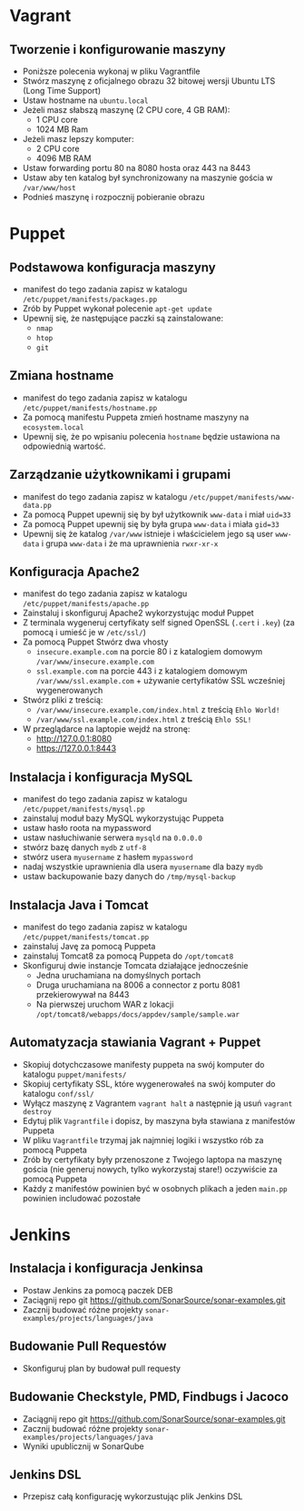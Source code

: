 # Vagrant

## Tworzenie i konfigurowanie maszyny
- Poniższe polecenia wykonaj w pliku Vagrantfile
- Stwórz maszynę z oficjalnego obrazu 32 bitowej wersji Ubuntu LTS (Long Time Support)
- Ustaw hostname na `ubuntu.local`
- Jeżeli masz słabszą maszynę (2 CPU core, 4 GB RAM):
	- 1 CPU core
	- 1024 MB Ram
- Jeżeli masz lepszy komputer:
	- 2 CPU core
	- 4096 MB RAM
- Ustaw forwarding portu 80 na 8080 hosta oraz 443 na 8443
- Ustaw aby ten katalog był synchronizowany na maszynie gościa w `/var/www/host`
- Podnieś maszynę i rozpocznij pobieranie obrazu

# Puppet

## Podstawowa konfiguracja maszyny
- manifest do tego zadania zapisz w katalogu `/etc/puppet/manifests/packages.pp`
- Zrób by Puppet wykonał polecenie `apt-get update`
- Upewnij się, że następujące paczki są zainstalowane:
    - `nmap`
    - `htop`
    - `git`

## Zmiana hostname
- manifest do tego zadania zapisz w katalogu `/etc/puppet/manifests/hostname.pp`
- Za pomocą manifestu Puppeta zmień hostname maszyny na `ecosystem.local`
- Upewnij się, że po wpisaniu polecenia `hostname` będzie ustawiona na odpowiednią wartość.

## Zarządzanie użytkownikami i grupami
- manifest do tego zadania zapisz w katalogu `/etc/puppet/manifests/www-data.pp`
- Za pomocą Puppet upewnij się by był użytkownik `www-data` i miał `uid=33`
- Za pomocą Puppet upewnij się by była grupa `www-data` i miała `gid=33`
- Upewnij się że katalog `/var/www` istnieje i właścicielem jego są user `www-data` i grupa `www-data` i że ma uprawnienia `rwxr-xr-x`

## Konfiguracja Apache2
- manifest do tego zadania zapisz w katalogu `/etc/puppet/manifests/apache.pp`
- Zainstaluj i skonfiguruj Apache2 wykorzystując moduł Puppet
- Z terminala wygeneruj certyfikaty self signed OpenSSL (`.cert` i `.key`) (za pomocą i umieść je w `/etc/ssl/`)
- Za pomocą Puppet Stwórz dwa vhosty
    - `insecure.example.com` na porcie 80 i z katalogiem domowym `/var/www/insecure.example.com`
    - `ssl.example.com` na porcie 443 i z katalogiem domowym `/var/www/ssl.example.com` + używanie certyfikatów SSL wcześniej wygenerowanych
- Stwórz pliki z treścią:
    - `/var/www/insecure.example.com/index.html` z treścią `Ehlo World!`
    - `/var/www/ssl.example.com/index.html` z treścią `Ehlo SSL!`
- W przeglądarce na laptopie wejdź na stronę:
    - http://127.0.0.1:8080
    - https://127.0.0.1:8443

## Instalacja i konfiguracja MySQL
- manifest do tego zadania zapisz w katalogu `/etc/puppet/manifests/mysql.pp`
- zainstaluj moduł bazy MySQL wykorzystując Puppeta
- ustaw hasło roota na mypassword
- ustaw nasłuchiwanie serwera `mysqld` na `0.0.0.0`
- stwórz bazę danych `mydb` z `utf-8`
- stwórz usera `myusername` z hasłem `mypassword`
- nadaj wszystkie uprawnienia dla usera `myusername` dla bazy `mydb`
- ustaw backupowanie bazy danych do `/tmp/mysql-backup`

## Instalacja Java i Tomcat
- manifest do tego zadania zapisz w katalogu `/etc/puppet/manifests/tomcat.pp`
- zainstaluj Javę za pomocą Puppeta
- zainstaluj Tomcat8 za pomocą Puppeta do `/opt/tomcat8`
- Skonfiguruj dwie instancje Tomcata działające jednocześnie
    - Jedna uruchamiana na domyślnych portach
    - Druga uruchamiana na 8006 a connector z portu 8081 przekierowywał na 8443
    - Na pierwszej uruchom WAR z lokacji `/opt/tomcat8/webapps/docs/appdev/sample/sample.war`

## Automatyzacja stawiania Vagrant + Puppet
- Skopiuj dotychczasowe manifesty puppeta na swój komputer do katalogu `puppet/manifests/`
- Skopiuj certyfikaty SSL, które wygenerowałeś na swój komputer do katalogu `conf/ssl/`
- Wyłącz maszynę z Vagrantem `vagrant halt` a następnie ją usuń `vagrant destroy`
- Edytuj plik `Vagrantfile` i dopisz, by maszyna była stawiana z manifestów Puppeta
- W pliku `Vagrantfile` trzymaj jak najmniej logiki i wszystko rób za pomocą Puppeta
- Zrób by certyfikaty były przenoszone z Twojego laptopa na maszynę gościa (nie generuj nowych, tylko wykorzystaj stare!) oczywiście za pomocą Puppeta
- Każdy z manifestów powinien być w osobnych plikach a jeden `main.pp` powinien includować pozostałe

# Jenkins

## Instalacja i konfiguracja Jenkinsa
- Postaw Jenkins za pomocą paczek DEB
- Zaciągnij repo git https://github.com/SonarSource/sonar-examples.git
- Zacznij budować różne projekty `sonar-examples/projects/languages/java`

## Budowanie Pull Requestów
- Skonfiguruj plan by budował pull requesty

## Budowanie Checkstyle, PMD, Findbugs i Jacoco
- Zaciągnij repo git https://github.com/SonarSource/sonar-examples.git
- Zacznij budować różne projekty `sonar-examples/projects/languages/java`
- Wyniki upublicznij w SonarQube

## Jenkins DSL
- Przepisz całą konfigurację wykorzustując plik Jenkins DSL
